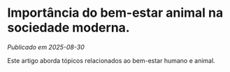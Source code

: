 # Importância do bem-estar animal na sociedade moderna.

*Publicado em 2025-08-30*

Este artigo aborda tópicos relacionados ao bem-estar humano e animal.
